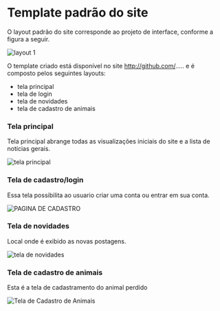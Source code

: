 # Template padrão do site

O layout padrão do site corresponde ao projeto de interface, conforme a figura a seguir.

![layout 1](https://user-images.githubusercontent.com/103226164/168493205-9f5172f6-5604-49a1-b772-f93efcfb40a8.png)

O template criado está disponível no site http://github.com/.....  e é composto pelos seguintes 
layouts: 
-  tela principal
-  tela de login
-  tela de novidades
-  tela de cadastro de animais
 
### Tela principal

Tela principal abrange todas as visualizações iniciais do site e a lista de notícias gerais.

![tela principal](https://user-images.githubusercontent.com/103226164/168505624-774be604-266c-47c4-aace-049bf8267d3e.jpeg)

### Tela de cadastro/login

Essa tela possibilita ao usuario criar uma conta ou entrar em sua conta.

![PAGINA DE CADASTRO](https://user-images.githubusercontent.com/103226164/168504772-562b2eb6-90fe-447d-97f0-5a252574feee.jpeg)

### Tela de novidades

Local onde é exibido as novas postagens.

![tela de novidades](https://user-images.githubusercontent.com/103226164/168494333-f914169d-61d7-47aa-989a-cb7a07fdccbd.png)

### Tela de cadastro de animais

Esta é a tela de cadastramento do animal perdido

![Tela de Cadastro de Animais](https://user-images.githubusercontent.com/79429140/169433500-2d8231ee-2ef1-4abf-9399-ee26e9ce2b2f.png)



